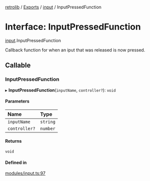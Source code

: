 [retrolib](../README.md) / [Exports](../modules.md) / [input](../modules/input.md) / InputPressedFunction

# Interface: InputPressedFunction

[input](../modules/input.md).InputPressedFunction

Callback function for when an iput that was released is now pressed.

## Callable

### InputPressedFunction

▸ **InputPressedFunction**(`inputName`, `controller?`): `void`

#### Parameters

| Name | Type |
| :------ | :------ |
| `inputName` | `string` |
| `controller?` | `number` |

#### Returns

`void`

#### Defined in

[modules/input.ts:97](https://github.com/philbgarner/retrolib/blob/97cd8c0/src/modules/input.ts#L97)
